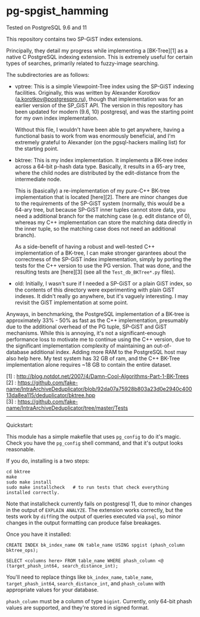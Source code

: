 pg-spgist_hamming
==============

Tested on PostgreSQL 9.6 and 11 

This repository contains two SP-GiST index extensions.

Principally, they detail my progress while implementing a [BK-Tree][1] as a native
C PostgreSQL indexing extension. This is extremely useful for certain types of 
searches, primarily related to fuzzy-image searching.

The subdirectories are as follows:

 - vptree:
    This is a simple Viewpoint-Tree index using the SP-GiST indexing facilities. 
    Originally, this was written by Alexander Korotkov (a.korotkov@postgrespro.ru),
    though that implementation was for an earlier version of the SP_GiST API. The 
    version in this repository has been updated for modern (9.6, 10) postgresql, 
    and was the starting point for my own index implementation.

    Without this file, I wouldn't have been able to get anywhere, having a functional
    basis to work from was enormously beneficial, and I'm extremely grateful to Alexander
    (on the pgsql-hackers mailing list) for the starting point.

 - bktree:
     This is my index implementation. It implements a BK-tree index across a 64-bit
     p-hash data type. Basically, it results in a 65-ary tree, where the child
     nodes are distributed by the edit-distance from the intermediate node.

     This is (basically) a re-implementation of my pure-C++ BK-tree implementation
     that is located [here][2]. There are minor changes due to the requirements 
     of the SP-GiST system (normally, this would be a 64-ary tree, but because
     SP-GiST inner tuples cannot store data, you need a additional branch for 
     the matching case (e.g. edit distance of 0), whereas my C++ implementation 
     can store the matching data directly in the inner tuple, so the matching 
     case does not need an additional branch).

     As a side-benefit of having a robust and well-tested C++ implementation 
     of a BK-tree, I can make stronger garantees about the correctness of the 
     SP-GiST index implementation, simply by porting the tests for the C++ 
     version to use the PG version. That was done, and the resulting tests
     are [here][3] (see all the `Test_db_BKTree*.py` files).

 - old:
    Initially, I wasn't sure if I needed a SP-GiST or a plain GiST index, so 
    the contents of this directory were experimenting with plain GiST indexes.
    It didn't really go anywhere, but it's vaguely interesting. I may revisit
    the GiST implementation at some point.


Anyways, in benchmarking, the PostgreSQL implementation of a BK-tree is approximately 
33% - 50% as fast as the C++ implementation, presumably due to the additional 
overhead of the PG tuple, SP-GiST and GiST mechanisms. While this is annoying, it's 
not a significant-enough performance loss to motivate me to continue using 
the C++ version, due to the significant implementation complexity of maintaining 
an out-of-database additional index. Adding more RAM to the PostgreSQL host may also help
here. My test system has 32 GB of ram, and the C++ BK-Tree implementation alone requires 
~18 GB to contain the entire dataset.


[1] : http://blog.notdot.net/2007/4/Damn-Cool-Algorithms-Part-1-BK-Trees  
[2] : https://github.com/fake-name/IntraArchiveDeduplicator/blob/92da07a75928b803a23d0e2940c40013da8ea115/deduplicator/bktree.hpp  
[3] : https://github.com/fake-name/IntraArchiveDeduplicator/tree/master/Tests  

------

Quickstart:

This module has a simple makefile that uses `pg_config` to do it's magic. Check you have the `pg_config` shell command, and that it's output looks reasonable.

If you do, installing is a two steps:

```
cd bktree
make
sudo make install
sudo make installcheck   # to run tests that check everything installed correctly.
```

Note that installcheck currently fails on postgresql 11, due to minor changes in the output of `EXPLAIN ANALYZE`. The extension works correctly, but the tests work by `diff`ing the output of queries executed via `psql`, so minor changes in the output formatting can produce false breakages.



Once you have it installed:


```
CREATE INDEX bk_index_name ON table_name USING spgist (phash_column bktree_ops);

SELECT <columns here> FROM table_name WHERE phash_column <@ (target_phash_int64, search_distance_int);
```

You'll need to replace things like `bk_index_name`, `table_name`, `target_phash_int64`, `search_distance_int`, 
and `phash_column` with appropriate values for your database.

`phash_column` must be a column of type `bigint`. Currently, only 64-bit phash values are supported, and they're 
stored in signed format. 

